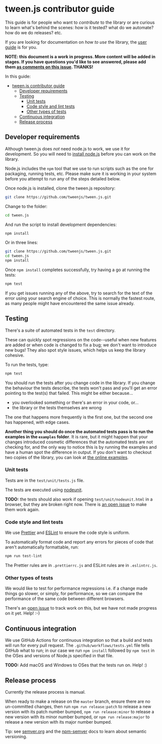 # tween.js contributor guide

This guide is for people who want to _contribute_ to the library or are curious to learn what's behind the scenes: how is it tested? what do we automate? how do we do releases? etc.

If you are looking for documentation on _how to use_ the library, the [user guide](./user_guide.md) is for you.

**NOTE: this document is a work in progress. More content will be added in stages. If you have questions you'd like to see answered, please add them [as comments on this issue](https://github.com/tweenjs/tween.js/issues/323). THANKS!**

In this guide:

- [tween.js contributor guide](#tweenjs-contributor-guide)
  - [Developer requirements](#developer-requirements)
  - [Testing](#testing)
    - [Unit tests](#unit-tests)
    - [Code style and lint tests](#code-style-and-lint-tests)
    - [Other types of tests](#other-types-of-tests)
  - [Continuous integration](#continuous-integration)
  - [Release process](#release-process)

## Developer requirements

Although tween.js does _not_ need node.js to work, we use it for development. So you will need to [install node.js](https://nodejs.org/en/download/) before you can work on the library.

Node.js includes the `npm` tool that we use to run scripts such as the one for packaging, running tests, etc. Please make sure it is working in your system before you attempt to run any of the steps detailed below.

Once node.js is installed, clone the tween.js repository:

```bash
git clone https://github.com/tweenjs/tween.js.git
```

Change to the folder:

```bash
cd tween.js
```

And run the script to install development dependencies:

```bash
npm install
```

Or in three lines:

```bash
git clone https://github.com/tweenjs/tween.js.git
cd tween.js
npm install
```

Once `npm install` completes successfully, try having a go at running the tests:

```bash
npm test
```

If you get issues running any of the above, try to search for the text of the error using your search engine of choice. This is normally the fastest route, as many people might have encountered the same issue already.

## Testing

There's a suite of automated tests in the `test` directory.

These can quickly spot regressions on the code--useful when new features are added or when code is changed to fix a bug; we don't want to introduce new bugs! They also spot style issues, which helps us keep the library cohesive.

To run the tests, type:

```bash
npm test
```

You should run the tests after you change code in the library. If you change the behaviour the tests describe, the tests won't pass and you'll get an error pointing to the test(s) that failed. This might be either because...

- you overlooked something or there's an error in your code, or...
- the library or the tests themselves are wrong

The one that happens more frequently is the first one, but the second one has happened, with edge cases.

**Another thing you should do once the automated tests pass is to run the examples in the `examples` folder**. It is rare, but it might happen that your changes introduced cosmetic differences that the automated tests are not checking for, and the only way to notice this is by running the examples and have a human spot the difference in output. If you don't want to checkout two copies of the library, you can look at [the online examples](https://github.com/tweenjs/tween.js#examples).

### Unit tests

Tests are in the `test/unit/tests.js` file.

The tests are executed using [nodeunit](https://www.npmjs.com/package/nodeunit).

**TODO:** the tests should also work if opening `test/unit/nodeunit.html` in a browser, but they are broken right now. There is [an open issue](https://github.com/tweenjs/tween.js/issues/307) to make them work again.

### Code style and lint tests

We use [Prettier](https://prettier.io) and [ESLint](https://eslint.org) to ensure the code style is uniform.

To automatically format code and report any errors for pieces of code that aren't automatically formattable, run:

```bash
npm run test-lint
```

The Prettier rules are in `.prettierrc.js` and ESLint rules are in `.eslintrc.js`.

### Other types of tests

We would like to test for performance regressions i.e. if a change made things go slower, or simply, for performance, so we can compare the performance of the same code between different browsers.

There's an [open issue](https://github.com/tweenjs/discuss/issues/3) to track work on this, but we have not made progress on it yet. Help! :-)

## Continuous integration

We use GitHub Actions for continuous integration so that a build and tests will run for every pull request. The `.github/workflows/tests.yml` file tells GitHub what to run; in our case we run `npm install` followed by `npm test` in the OSes and versions of Node.js specified in that file.

**TODO:** Add macOS and Windows to OSes that the tests run on. Help! :)

## Release process

Currently the release process is manual.

When ready to make a release on the `master` branch, ensure there are no un-committed changes, then run `npm run release:patch` to release a new version with its patch number bumped, `npm run release:minor` to release a new version with its minor number bumped, or `npm run release:major` to release a new version with its major number bumped.

Tip: see [semver.org](https://semver.org) and the [npm-semver](https://docs.npmjs.com/misc/semver) docs to learn about semantic versioning.
